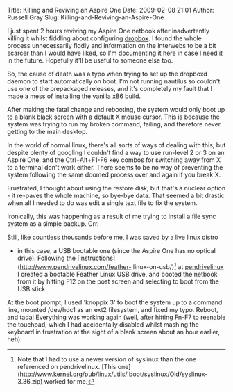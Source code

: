 Title: Killing and Reviving an Aspire One
Date: 2009-02-08 21:01
Author: Russell Gray
Slug: Killing-and-Reviving-an-Aspire-One

I just spent 2 hours reviving my Aspire One netbook after inadvertently
killing it whilst fiddling about configuring
[dropbox](http://www.getdropbox.com). I found the whole process unnecessarily
fiddly and information on the interwebs to be a bit scarcer than I would have
liked, so I'm documenting it here in case I need it in the future. Hopefully
it'll be useful to someone else too.

So, the cause of death was a typo when trying to set up the dropboxd daemon to
start automatically on boot. I'm not running nautilus so couldn't use one of
the prepackaged releases, and it's completely my fault that I made a mess of
installing the vanilla x86 build.

After making the fatal change and rebooting, the system would only boot up to
a blank black screen with a default X mouse cursor. This is because the system
was trying to run my broken command, failing, and therefore never getting to
the main desktop.

In the world of normal linux, there's all sorts of ways of dealing with this,
but despite plenty of googling I couldn't find a way to use run-level 2 or 3
on an Aspire One, and the Ctrl+Alt+F1-F6 key combos for switching away from X
to a terminal don't work either. There seems to be no way of preventing the
system following the same doomed process over and again if you break X.

Frustrated, I thought about using the restore disk, but that's a nuclear
option - it re-paves the whole machine, so bye-bye data. That seemed a bit
drastic when all I needed to do was edit a single text file to fix the system.

Ironically, this was happening as a result of me trying to install a file sync
system as a simple backup. Grr.

Still, like countless thousands before me, I was saved by a live linux distro
- in this case, a USB bootable one (since the Aspire One has no optical
drive). Following the [instructions](http://www.pendrivelinux.com/feather-
linux-on-usb/)[^1] at [pendrivelinux](http://www.pendrivelinux.com/) I created
a bootable Feather Linux USB drive, and booted the netbook from it by hitting
F12 on the post screen and selecting to boot from the USB stick.

At the boot prompt, I used 'knoppix 3' to boot the system up to a command
line, mounted /dev/hdc1 as an ext2 filesystem, and fixed my typo. Reboot, and
tada! Everything was working again (well, after hitting Fn-F7 to reenable the
touchpad, which I had accidentally disabled whilst mashing the keyboard in
frustration at the sight of a blank screen about an hour earlier, heh).

[^1]: Note that I had to use a newer version of syslinux than the one
referenced on pendrivelinux. [This one](http://www.kernel.org/pub/linux/utils/
boot/syslinux/Old/syslinux-3.36.zip) worked for me.
